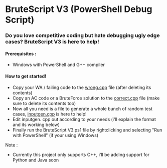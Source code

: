 # BruteScript V3 (PowerShell Debug Script)
### Do you love competitive coding but hate debugging ugly edge cases? BruteScript V3 is here to help!  
#### Prerequisites :
- Windows with PowerShell and G++ compiler 

#### How to get started!
- Copy your WA / failing code to the [wrong.cpp](PowerShell%20C%2B%2B%20Script/wrong.cpp) file (after deleting its contents)
- Copy an AC code or a BruteForce solution to the [correct.cpp](PowerShell%20C%2B%2B%20Script/correct.cpp) file (make sure to delete its contents too)
- Now all you need is a file to generate a whole bunch of random test cases, [inputgen.cpp](PowerShell%20C%2B%2B%20Script/inputgen.cpp) is here to help!
- Edit inputgen. cpp out according to your needs (i'll explain the format and its working below)
- Finally run the BruteScript V3.ps1 file by rightclicking and selecting "Run with PowerShell" (if your using Windows)

Note :
- Currently this project only supports C++, i'll be adding support for Python and Java soon    
